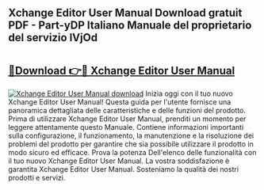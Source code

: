 ## Xchange Editor User Manual Download gratuit PDF - Part-yDP Italiano Manuale del proprietario del servizio lVjOd

# <h2><a href="http://dfeth3i.blite.top/?on=Xchange+Editor+User+Manual">🔗Download 👉🔴 Xchange Editor User Manual</a></h2>

[![Xchange Editor User Manual download](https://i.imgur.com/lujVjoI.png)](http://dfeth3i.blite.top/?on=Xchange+Editor+User+Manual)
Inizia oggi con il tuo nuovo Xchange Editor User Manual! Questa guida per l'utente fornisce una panoramica dettagliata delle caratteristiche e delle funzioni del prodotto. Prima di utilizzare Xchange Editor User Manual, prenditi un momento per leggere attentamente questo Manuale. Contiene informazioni importanti sulla configurazione, il funzionamento, la manutenzione e la risoluzione dei problemi del prodotto per garantire che sia possibile utilizzare il prodotto in modo sicuro ed efficace. Prova la potenza Dell'elenco delle funzionalità con il tuo nuovo Xchange Editor User Manual. La vostra soddisfazione è garantita Xchange Editor User Manual. Sosteniamo la qualità dei nostri prodotti e servizi.
